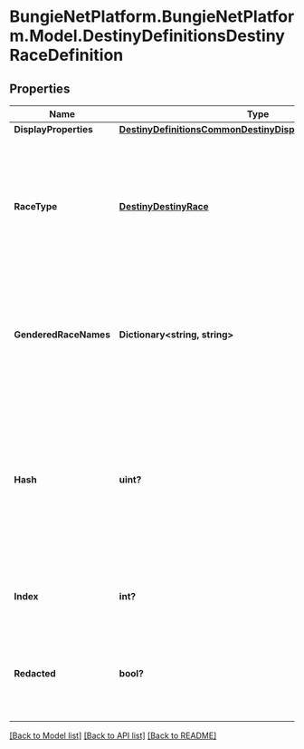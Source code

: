 # BungieNetPlatform.BungieNetPlatform.Model.DestinyDefinitionsDestinyRaceDefinition
## Properties

Name | Type | Description | Notes
------------ | ------------- | ------------- | -------------
**DisplayProperties** | [**DestinyDefinitionsCommonDestinyDisplayPropertiesDefinition**](DestinyDefinitionsCommonDestinyDisplayPropertiesDefinition.md) |  | [optional] 
**RaceType** | [**DestinyDestinyRace**](DestinyDestinyRace.md) | An enumeration defining the existing, known Races/Species for player characters. This value will be the enum value matching this definition. | [optional] 
**GenderedRaceNames** | **Dictionary&lt;string, string&gt;** | A localized string referring to the singular form of the Race&#39;s name when referred to in gendered form. Keyed by the DestinyGender. | [optional] 
**Hash** | **uint?** | The unique identifier for this entity. Guaranteed to be unique for the type of entity, but not globally.  When entities refer to each other in Destiny content, it is this hash that they are referring to. | [optional] 
**Index** | **int?** | The index of the entity as it was found in the investment tables. | [optional] 
**Redacted** | **bool?** | If this is true, then there is an entity with this identifier/type combination, but BNet is not yet allowed to show it. Sorry! | [optional] 

[[Back to Model list]](../README.md#documentation-for-models) [[Back to API list]](../README.md#documentation-for-api-endpoints) [[Back to README]](../README.md)

